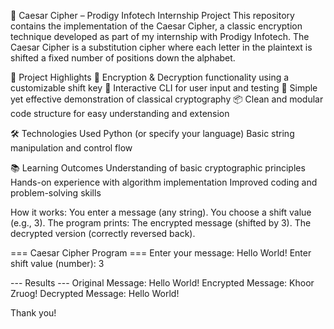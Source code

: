 🔐 Caesar Cipher – Prodigy Infotech Internship Project
This repository contains the implementation of the Caesar Cipher, a classic encryption technique developed as part of my internship with Prodigy Infotech.
The Caesar Cipher is a substitution cipher where each letter in the plaintext is shifted a fixed number of positions down the alphabet.

🚀 Project Highlights
🔄 Encryption & Decryption functionality using a customizable shift key
🧪 Interactive CLI for user input and testing
🧠 Simple yet effective demonstration of classical cryptography
📦 Clean and modular code structure for easy understanding and extension

🛠️ Technologies Used
Python (or specify your language)
Basic string manipulation and control flow

📚 Learning Outcomes
Understanding of basic cryptographic principles
Hands-on experience with algorithm implementation
Improved coding and problem-solving skills

How it works:
You enter a message (any string).
You choose a shift value (e.g., 3).
The program prints:
The encrypted message (shifted by 3).
The decrypted version (correctly reversed back).

=== Caesar Cipher Program ===
Enter your message: Hello World!
Enter shift value (number): 3

--- Results ---
Original Message: Hello World!
Encrypted Message: Khoor Zruog!
Decrypted Message: Hello World!

Thank you!
